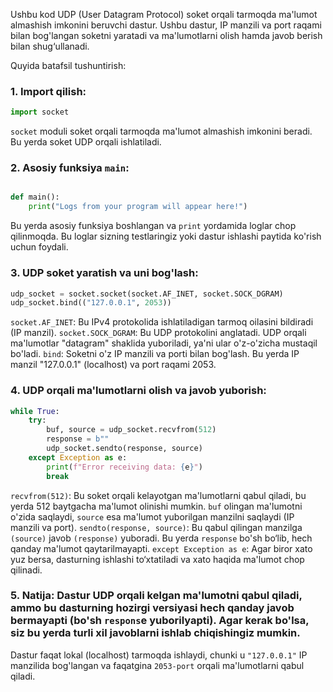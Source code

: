 Ushbu kod UDP (User Datagram Protocol) soket orqali tarmoqda ma'lumot almashish imkonini beruvchi dastur. Ushbu dastur, IP manzili va port raqami bilan bog'langan soketni yaratadi va ma'lumotlarni olish hamda javob berish bilan shug‘ullanadi.

Quyida batafsil tushuntirish:

### 1. Import qilish:

```python
import socket
```
`socket` moduli soket orqali tarmoqda ma'lumot almashish imkonini beradi. Bu yerda soket UDP orqali ishlatiladi.

### 2. Asosiy funksiya `main`:

```python

def main():
    print("Logs from your program will appear here!")
```
Bu yerda asosiy funksiya boshlangan va `print` yordamida loglar chop qilinmoqda. Bu loglar sizning testlaringiz yoki dastur ishlashi paytida ko'rish uchun foydali.

### 3. UDP soket yaratish va uni bog'lash:

```python
udp_socket = socket.socket(socket.AF_INET, socket.SOCK_DGRAM)
udp_socket.bind(("127.0.0.1", 2053))
```
`socket.AF_INET`: Bu IPv4 protokolida ishlatiladigan tarmoq oilasini bildiradi (IP manzil).
`socket.SOCK_DGRAM`: Bu UDP protokolini anglatadi. UDP orqali ma'lumotlar "datagram" shaklida yuboriladi, ya'ni ular o'z-o'zicha mustaqil bo'ladi.
`bind`: Soketni o'z IP manzili va porti bilan bog'lash. Bu yerda IP manzil "127.0.0.1" (localhost) va port raqami 2053.

### 4. UDP orqali ma'lumotlarni olish va javob yuborish:
```python
while True:
    try:
        buf, source = udp_socket.recvfrom(512)
        response = b""
        udp_socket.sendto(response, source)
    except Exception as e:
        print(f"Error receiving data: {e}")
        break
```
`recvfrom(512)`: Bu soket orqali kelayotgan ma'lumotlarni qabul qiladi, bu yerda 512 baytgacha ma'lumot olinishi mumkin. `buf` olingan ma'lumotni o'zida saqlaydi, `source` esa ma'lumot yuborilgan manzilni saqlaydi (IP manzili va port).
`sendto(response, source)`: Bu qabul qilingan manzilga` (source)` javob `(response)` yuboradi. Bu yerda `response` bo'sh bo‘lib, hech qanday ma'lumot qaytarilmayapti.
`except Exception as e`: Agar biror xato yuz bersa, dasturning ishlashi to‘xtatiladi va xato haqida ma'lumot chop qilinadi.

### 5. Natija: Dastur UDP orqali kelgan ma'lumotni qabul qiladi, ammo bu dasturning hozirgi versiyasi hech qanday javob bermayapti (bo'sh `respons`e yuborilyapti). Agar kerak bo'lsa, siz bu yerda turli xil javoblarni ishlab chiqishingiz mumkin.

Dastur faqat lokal (localhost) tarmoqda ishlaydi, chunki u `"127.0.0.1"` IP manzilida bog'langan va faqatgina `2053-port` orqali ma'lumotlarni qabul qiladi.